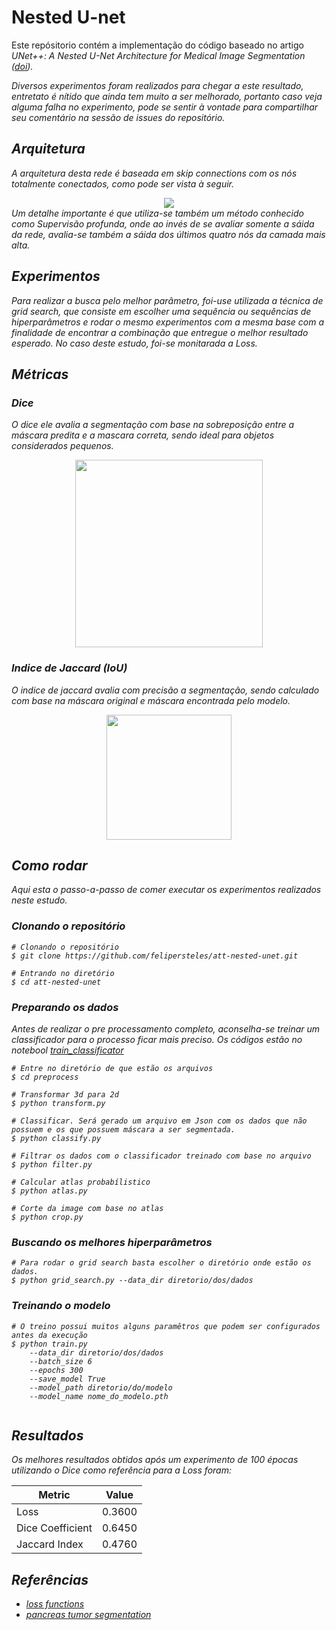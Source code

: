 # Nested U-net
Este repósitorio contém a implementação do código baseado no artigo <i>UNet++: A Nested U-Net Architecture for Medical Image Segmentation<i> ([doi](https://doi.org/10.48550/arXiv.1807.10165)).

Diversos experimentos foram realizados para chegar a este resultado, entretato é nítido que ainda tem muito a ser melhorado, portanto caso veja alguma falha no experimento, pode se sentir à vontade para compartilhar seu comentário na sessão de <i>issues<i> do repositório.

## Arquitetura
A arquitetura desta rede é baseada em skip connections com os nós totalmente conectados, como pode ser vista à seguir.
<div align='center'>
<image src="https://encrypted-tbn0.gstatic.com/images?q=tbn:ANd9GcQoAwB8UmuAwZ3tDKFB1NA2lZVe_aIq8sHeCQ&s"/>
</div>
Um detalhe importante é que utiliza-se também um método conhecido como Supervisão profunda, onde ao invés de se avaliar somente a sáida da rede, avalia-se também a sáida dos últimos quatro nós da camada mais alta.

## Experimentos

Para realizar a busca pelo melhor parâmetro, foi-use utilizada a técnica de <i>grid search<i>, que consiste em escolher uma sequência ou sequências de hiperparâmetros e rodar o mesmo experimentos com a mesma base com a finalidade de encontrar a combinação que entregue o melhor resultado esperado. No caso deste estudo, foi-se monitarada a Loss.

## Métricas

### Dice
O dice ele avalia a segmentação com base na sobreposição entre a máscara predita e a mascara correta, sendo ideal para objetos considerados pequenos.

<div align="center">
<image width="300" src="https://miro.medium.com/v2/resize:fit:1400/1*tSqwQ9tvLmeO9raDqg3i-w.png"/>
</div>

### Indice de Jaccard (IoU)
O indice de jaccard avalia com precisão a segmentação, sendo calculado com base na máscara original e máscara encontrada pelo modelo.

<div align="center">
<image width="200" src="https://idiotdeveloper.com/wp-content/uploads/2023/01/iou-1024x781.webp"/>
</div>

## Como rodar
Aqui esta o passo-a-passo de comer executar os experimentos realizados neste estudo.

### Clonando o repositório 

```
# Clonando o repositório
$ git clone https://github.com/felipersteles/att-nested-unet.git

# Entrando no diretório
$ cd att-nested-unet

```

### Preparando os dados
Antes de realizar o pre processamento completo, aconselha-se treinar um classificador para o processo ficar mais preciso. Os códigos estão no notebool [train_classificator](./train_classificator.ipynb) 
```
# Entre no diretório de que estão os arquivos
$ cd preprocess

# Transformar 3d para 2d
$ python transform.py

# Classificar. Será gerado um arquivo em Json com os dados que não possuem e os que possuem máscara a ser segmentada.
$ python classify.py

# Filtrar os dados com o classificador treinado com base no arquivo 
$ python filter.py

# Calcular atlas probabílistico
$ python atlas.py 

# Corte da image com base no atlas
$ python crop.py

```

### Buscando os melhores hiperparâmetros

```
# Para rodar o grid search basta escolher o diretório onde estão os dados.
$ python grid_search.py --data_dir diretorio/dos/dados

```

### Treinando o modelo
```
# O treino possui muitos alguns paramêtros que podem ser configurados antes da execução
$ python train.py 
    --data_dir diretorio/dos/dados 
    --batch_size 6 
    --epochs 300 
    --save_model True 
    --model_path diretorio/do/modelo 
    --model_name nome_do_modelo.pth


```

## Resultados
Os melhores resultados obtidos após um experimento de 100 épocas utilizando o <i>Dice<i> como referência para a <i>Loss<i> foram:

<div align="center">

| Metric             | Value   |
|--------------------|---------|
| Loss              | 0.3600  |
| Dice Coefficient  | 0.6450  |
| Jaccard Index     | 0.4760  |

</div/>


## Referências
- [loss functions](https://arxiv.org/pdf/2312.05391)
- [pancreas tumor segmentation](https://doi.org/10.3389/fonc.2024.1328146)


